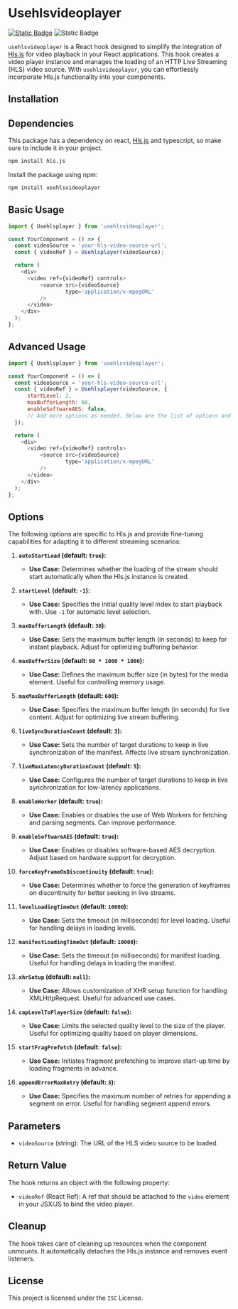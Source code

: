 # Usehlsvideoplayer
[![Static Badge](https://img.shields.io/badge/npm-latest_v1.2.6-blue?logo=npm)](https://www.npmjs.com/package/usehlsvideoplayer)
![Static Badge](https://img.shields.io/badge/license-ISC-red)

`usehlsvideoplayer` is a React hook designed to simplify the integration of [Hls.js](https://github.com/video-dev/hls.js) for video playback in your React applications. This hook creates a video player instance and manages the loading of an HTTP Live Streaming (HLS) video source. With `usehlsvideoplayer`, you can effortlessly incorporate Hls.js functionality into your components.

## Installation
## Dependencies

This package has a dependency on react, [Hls.js](https://github.com/video-dev/hls.js) and typescript,
so make sure to include it in your project.

```bash
npm install hls.js
```

Install the package using npm:

```bash
npm install usehlsvideoplayer
```

## Basic Usage

```javascript
import { Usehlsplayer } from 'usehlsvideoplayer';

const YourComponent = () => {
  const videoSource = 'your-hls-video-source-url';
  const { videoRef } = Usehlsplayer(videoSource);

  return (
    <div>
      <video ref={videoRef} controls>
	      <source src={videoSource}
	              type='application/x-mpegURL'
	      />
      </video>
    </div>
  );
};
```
## Advanced Usage

```javascript
import { Usehlsplayer } from 'usehlsvideoplayer';

const YourComponent = () => {
  const videoSource = 'your-hls-video-source-url';
  const { videoRef } = Usehlsplayer(videoSource, {
	  startLevel: 2,
	  maxBufferLength: 60,
	  enableSoftwareAES: false,
	  // Add more options as needed. Below are the list of options and there default
  });

  return (
    <div>
      <video ref={videoRef} controls>
	      <source src={videoSource}
	              type='application/x-mpegURL'
	      />
      </video>
    </div>
  );
};
```
## Options
The following options are specific to Hls.js and provide fine-tuning capabilities for adapting it to different streaming scenarios:

1. **`autoStartLoad` (default: `true`):**
    - **Use Case:** Determines whether the loading of the stream should start automatically when the Hls.js instance is created.

2. **`startLevel` (default: `-1`):**
    - **Use Case:** Specifies the initial quality level index to start playback with. Use `-1` for automatic level selection.

3. **`maxBufferLength` (default: `30`):**
    - **Use Case:** Sets the maximum buffer length (in seconds) to keep for instant playback. Adjust for optimizing buffering behavior.

4. **`maxBufferSize` (default: `60 * 1000 * 1000`):**
    - **Use Case:** Defines the maximum buffer size (in bytes) for the media element. Useful for controlling memory usage.

5. **`maxMaxBufferLength` (default: `600`):**
    - **Use Case:** Specifies the maximum buffer length (in seconds) for live content. Adjust for optimizing live stream buffering.

6. **`liveSyncDurationCount` (default: `3`):**
    - **Use Case:** Sets the number of target durations to keep in live synchronization of the manifest. Affects live stream synchronization.

7. **`liveMaxLatencyDurationCount` (default: `5`):**
    - **Use Case:** Configures the number of target durations to keep in live synchronization for low-latency applications.

8. **`enableWorker` (default: `true`):**
    - **Use Case:** Enables or disables the use of Web Workers for fetching and parsing segments. Can improve performance.

9. **`enableSoftwareAES` (default: `true`):**
    - **Use Case:** Enables or disables software-based AES decryption. Adjust based on hardware support for decryption.

10. **`forceKeyFrameOnDiscontinuity` (default: `true`):**
    - **Use Case:** Determines whether to force the generation of keyframes on discontinuity for better seeking in live streams.

11. **`levelLoadingTimeOut` (default: `10000`):**
    - **Use Case:** Sets the timeout (in milliseconds) for level loading. Useful for handling delays in loading levels.

12. **`manifestLoadingTimeOut` (default: `10000`):**
    - **Use Case:** Sets the timeout (in milliseconds) for manifest loading. Useful for handling delays in loading the manifest.

13. **`xhrSetup` (default: `null`):**
    - **Use Case:** Allows customization of XHR setup function for handling XMLHttpRequest. Useful for advanced use cases.

14. **`capLevelToPlayerSize` (default: `false`):**
    - **Use Case:** Limits the selected quality level to the size of the player. Useful for optimizing quality based on player dimensions.

15. **`startFragPrefetch` (default: `false`):**
    - **Use Case:** Initiates fragment prefetching to improve start-up time by loading fragments in advance.

16. **`appendErrorMaxRetry` (default: `3`):**
    - **Use Case:** Specifies the maximum number of retries for appending a segment on error. Useful for handling segment append errors.


## Parameters

- `videoSource` (string): The URL of the HLS video source to be loaded.

## Return Value

The hook returns an object with the following property:

- `videoRef` (React Ref): A ref that should be attached to the `video` element in your JSX/JS to bind the video player.


## Cleanup

The hook takes care of cleaning up resources when the component unmounts. It automatically detaches the Hls.js instance and removes event listeners.

## License

This project is licensed under the `ISC` License.
